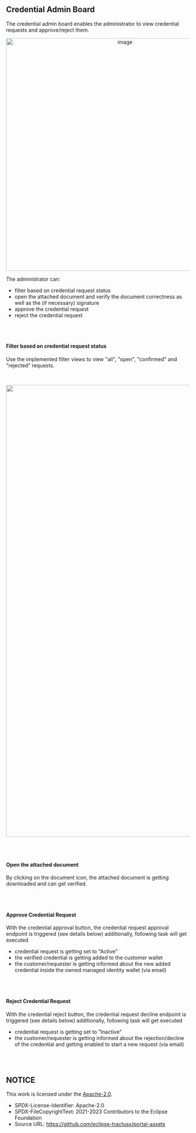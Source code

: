 ## Credential Admin Board

The credential admin board enables the administrator to view credential requests and approve/reject them.

<p align="center">
<img width="636" alt="image" src="https://github.com/catenax-ng/tx-portal-assets/assets/94133633/2600802f-7fb2-444f-8977-d215af462f94">
</p>

The administrator can:

- filter based on credential request status
- open the attached document and verify the document correctness as well as the (if necessary) signature
- approve the credential request
- reject the credential request

<br>
<br>

#### Filter based on credential request status

Use the implemented filter views to view "all", "open", "confirmed" and "rejected" requests.

<br>

<p align="center">
<img width="1235" alt="image" src="https://github.com/catenax-ng/tx-portal-assets/assets/94133633/f4c50cb1-56b4-4ea3-9939-a0863363aaf5">
</p>

<br>
<br>

#### Open the attached document

By clicking on the document icon, the attached document is getting downloaded and can get verified.

<br>
<br>

#### Approve Credential Request

With the credential approval button, the credential request approval endpoint is triggered (see details below) additionally, following task will get executed

- credential request is getting set to "Active"
- the verified credential is getting added to the customer wallet
- the customer/requester is getting informed about the new added credential inside the owned managed identity wallet (via email)

<br>
<br>

#### Reject Credential Request

With the credential reject button, the credential request decline endpoint is triggered (see details below) additionally, following task will get executed

- credential request is getting set to "Inactive"
- the customer/requester is getting informed about the rejection/decline of the credential and getting enabled to start a new request (via email)

<br>
<br>

## NOTICE

This work is licensed under the [Apache-2.0](https://www.apache.org/licenses/LICENSE-2.0).

- SPDX-License-Identifier: Apache-2.0
- SPDX-FileCopyrightText: 2021-2023 Contributors to the Eclipse Foundation
- Source URL: https://github.com/eclipse-tractusx/portal-assets
